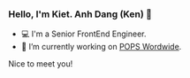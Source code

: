 ### Hello, I'm Kiet. Anh Dang (Ken) 👋
- 💻 I'm a Senior FrontEnd Engineer.
- :pushpin: I’m currently working on [POPS Wordwide](https://popsww.com/en/).


Nice to meet you!

<!--
**kenturo/kenturo** is a ✨ _special_ ✨ repository because its `README.md` (this file) appears on your GitHub profile.

Here are some ideas to get you started:

- 🔭 I’m currently working on POPS Wordwide
- 🌱 I’m currently learning ...
- 👯 I’m looking to collaborate on ...
- 🤔 I’m looking for help with ...
- 💬 Ask me about ...
- 📫 How to reach me: ...
- 😄 Pronouns: ...
- ⚡ Fun fact: ...
-->
